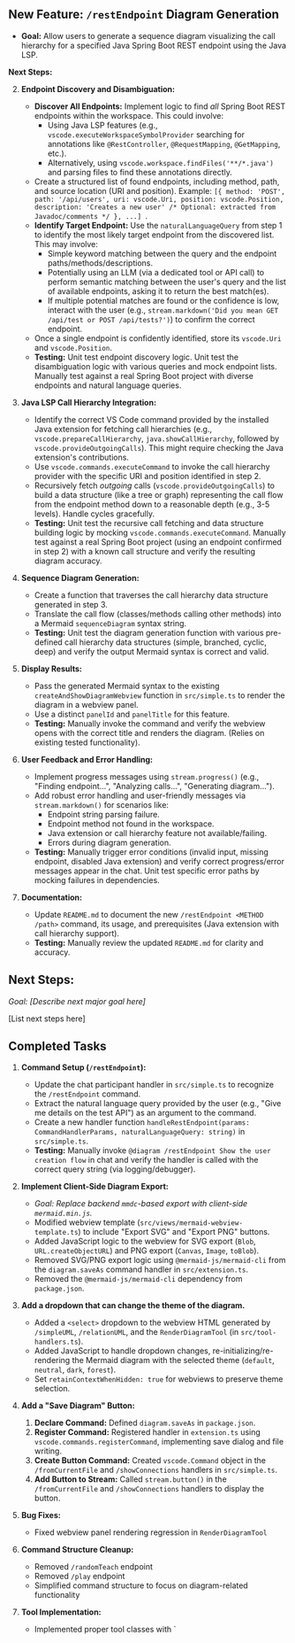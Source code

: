 ## New Feature: `/restEndpoint` Diagram Generation

*   **Goal:** Allow users to generate a sequence diagram visualizing the call hierarchy for a specified Java Spring Boot REST endpoint using the Java LSP.

**Next Steps:**

2.  **Endpoint Discovery and Disambiguation:**
    *   **Discover All Endpoints:** Implement logic to find *all* Spring Boot REST endpoints within the workspace. This could involve:
        *   Using Java LSP features (e.g., `vscode.executeWorkspaceSymbolProvider` searching for annotations like `@RestController`, `@RequestMapping`, `@GetMapping`, etc.).
        *   Alternatively, using `vscode.workspace.findFiles('**/*.java')` and parsing files to find these annotations directly.
    *   Create a structured list of found endpoints, including method, path, and source location (URI and position). Example: `[{ method: 'POST', path: '/api/users', uri: vscode.Uri, position: vscode.Position, description: 'Creates a new user' /* Optional: extracted from Javadoc/comments */ }, ...] `.
    *   **Identify Target Endpoint:** Use the `naturalLanguageQuery` from step 1 to identify the most likely target endpoint from the discovered list. This may involve:
        *   Simple keyword matching between the query and the endpoint paths/methods/descriptions.
        *   Potentially using an LLM (via a dedicated tool or API call) to perform semantic matching between the user's query and the list of available endpoints, asking it to return the best match(es).
        *   If multiple potential matches are found or the confidence is low, interact with the user (e.g., `stream.markdown('Did you mean GET /api/test or POST /api/tests?')`) to confirm the correct endpoint.
    *   Once a single endpoint is confidently identified, store its `vscode.Uri` and `vscode.Position`.
    *   **Testing:** Unit test endpoint discovery logic. Unit test the disambiguation logic with various queries and mock endpoint lists. Manually test against a real Spring Boot project with diverse endpoints and natural language queries.

3.  **Java LSP Call Hierarchy Integration:**
    *   Identify the correct VS Code command provided by the installed Java extension for fetching call hierarchies (e.g., `vscode.prepareCallHierarchy`, `java.showCallHierarchy`, followed by `vscode.provideOutgoingCalls`). This might require checking the Java extension's contributions.
    *   Use `vscode.commands.executeCommand` to invoke the call hierarchy provider with the specific URI and position identified in step 2.
    *   Recursively fetch *outgoing* calls (`vscode.provideOutgoingCalls`) to build a data structure (like a tree or graph) representing the call flow from the endpoint method down to a reasonable depth (e.g., 3-5 levels). Handle cycles gracefully.
    *   **Testing:** Unit test the recursive call fetching and data structure building logic by mocking `vscode.commands.executeCommand`. Manually test against a real Spring Boot project (using an endpoint confirmed in step 2) with a known call structure and verify the resulting diagram accuracy.

4.  **Sequence Diagram Generation:**
    *   Create a function that traverses the call hierarchy data structure generated in step 3.
    *   Translate the call flow (classes/methods calling other methods) into a Mermaid `sequenceDiagram` syntax string.
    *   **Testing:** Unit test the diagram generation function with various pre-defined call hierarchy data structures (simple, branched, cyclic, deep) and verify the output Mermaid syntax is correct and valid.

5.  **Display Results:**
    *   Pass the generated Mermaid syntax to the existing `createAndShowDiagramWebview` function in `src/simple.ts` to render the diagram in a webview panel.
    *   Use a distinct `panelId` and `panelTitle` for this feature.
    *   **Testing:** Manually invoke the command and verify the webview opens with the correct title and renders the diagram. (Relies on existing tested functionality).

6.  **User Feedback and Error Handling:**
    *   Implement progress messages using `stream.progress()` (e.g., "Finding endpoint...", "Analyzing calls...", "Generating diagram...").
    *   Add robust error handling and user-friendly messages via `stream.markdown()` for scenarios like:
        *   Endpoint string parsing failure.
        *   Endpoint method not found in the workspace.
        *   Java extension or call hierarchy feature not available/failing.
        *   Errors during diagram generation.
    *   **Testing:** Manually trigger error conditions (invalid input, missing endpoint, disabled Java extension) and verify correct progress/error messages appear in the chat. Unit test specific error paths by mocking failures in dependencies.

7.  **Documentation:**
    *   Update `README.md` to document the new `/restEndpoint <METHOD /path>` command, its usage, and prerequisites (Java extension with call hierarchy support).
    *   **Testing:** Manually review the updated `README.md` for clarity and accuracy.

## Next Steps:

*Goal: [Describe next major goal here]*

[List next steps here]

## Completed Tasks

1.  **Command Setup (`/restEndpoint`):**
    *   Update the chat participant handler in `src/simple.ts` to recognize the `/restEndpoint` command.
    *   Extract the natural language query provided by the user (e.g., "Give me details on the test API") as an argument to the command.
    *   Create a new handler function `handleRestEndpoint(params: CommandHandlerParams, naturalLanguageQuery: string)` in `src/simple.ts`.
    *   **Testing:** Manually invoke `@diagram /restEndpoint Show the user creation flow` in chat and verify the handler is called with the correct query string (via logging/debugger).

2.  **Implement Client-Side Diagram Export:**
    *   *Goal: Replace backend `mmdc`-based export with client-side `mermaid.min.js`.*
    *   Modified webview template (`src/views/mermaid-webview-template.ts`) to include "Export SVG" and "Export PNG" buttons.
    *   Added JavaScript logic to the webview for SVG export (`Blob`, `URL.createObjectURL`) and PNG export (`Canvas`, `Image`, `toBlob`).
    *   Removed SVG/PNG export logic using `@mermaid-js/mermaid-cli` from the `diagram.saveAs` command handler in `src/extension.ts`.
    *   Removed the `@mermaid-js/mermaid-cli` dependency from `package.json`.

3.  **Add a dropdown that can change the theme of the diagram.**
    *   Added a `<select>` dropdown to the webview HTML generated by `/simpleUML`, `/relationUML`, and the `RenderDiagramTool` (in `src/tool-handlers.ts`).
    *   Added JavaScript to handle dropdown changes, re-initializing/re-rendering the Mermaid diagram with the selected theme (`default`, `neutral`, `dark`, `forest`).
    *   Set `retainContextWhenHidden: true` for webviews to preserve theme selection.

4.  **Add a "Save Diagram" Button:**
    1.  **Declare Command:** Defined `diagram.saveAs` in `package.json`.
    2.  **Register Command:** Registered handler in `extension.ts` using `vscode.commands.registerCommand`, implementing save dialog and file writing.
    3.  **Create Button Command:** Created `vscode.Command` object in the `/fromCurrentFile` and `/showConnections` handlers in `src/simple.ts`.
    4.  **Add Button to Stream:** Called `stream.button()` in the `/fromCurrentFile` and `/showConnections` handlers to display the button.

5.  **Bug Fixes:**
    *   Fixed webview panel rendering regression in `RenderDiagramTool`

6.  **Command Structure Cleanup:**
    *   Removed `/randomTeach` endpoint
    *   Removed `/play` endpoint
    *   Simplified command structure to focus on diagram-related functionality

7.  **Tool Implementation:**
    *   Implemented proper tool classes with `